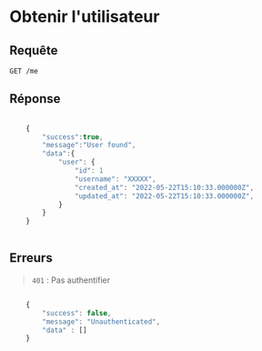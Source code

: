 # Obtenir l'utilisateur

## Requête

`GET /me`


## Réponse

```javascript
    
    {
        "success":true,
        "message":"User found",
        "data":{
            "user": {
                "id": 1
                "username": "XXXXX",
                "created_at": "2022-05-22T15:10:33.000000Z",
                "updated_at": "2022-05-22T15:10:33.000000Z",
            }
        }
    }
    
```

## Erreurs

> `401` : Pas authentifier

```javascript

    { 
        "success": false,
        "message": "Unauthenticated",
        "data" : []
    }

```
